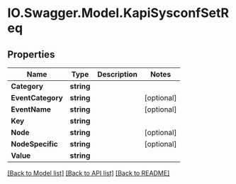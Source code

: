 # IO.Swagger.Model.KapiSysconfSetReq
## Properties

Name | Type | Description | Notes
------------ | ------------- | ------------- | -------------
**Category** | **string** |  | 
**EventCategory** | **string** |  | [optional] 
**EventName** | **string** |  | [optional] 
**Key** | **string** |  | 
**Node** | **string** |  | [optional] 
**NodeSpecific** | **string** |  | [optional] 
**Value** | **string** |  | 

[[Back to Model list]](../README.md#documentation-for-models) [[Back to API list]](../README.md#documentation-for-api-endpoints) [[Back to README]](../README.md)


